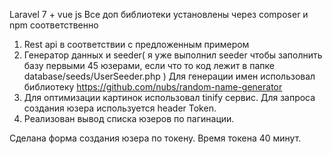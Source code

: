 Laravel 7 + vue js
Все доп библиотеки установлены через composer и npm соответственно

1) Rest api в соответствии с предложенным примером
2) Генератор данных и seeder( я уже выполнил seeder чтобы заполнить базу первыми 45 юзерами, если что то код лежит в папке database/seeds/UserSeeder.php )
Для генерации имен использовал библиотеку https://github.com/nubs/random-name-generator
3) Для оптимизации картинок использовал tinify сервис.
Для запроса создания юзера используется header Token.
4) Реализован вывод списка юзеров по пагинации. 

Сделана форма создания юзера по токену.
Время токена 40 минут.
